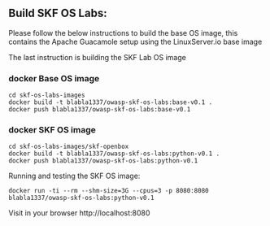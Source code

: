 ## Build SKF OS Labs:

Please follow the below instructions to build the base OS image, this contains the Apache Guacamole setup using the LinuxServer.io base image

The last instruction is building the SKF Lab OS image

### docker Base OS image

```
cd skf-os-labs-images
docker build -t blabla1337/owasp-skf-os-labs:base-v0.1 .
docker push blabla1337/owasp-skf-os-labs:base-v0.1
```

### docker SKF OS image

```
cd skf-os-labs-images/skf-openbox
docker build -t blabla1337/owasp-skf-os-labs:python-v0.1 .
docker push blabla1337/owasp-skf-os-labs:python-v0.1
```

Running and testing the SKF OS image:
```
docker run -ti --rm --shm-size=3G --cpus=3 -p 8080:8080 blabla1337/owasp-skf-os-labs:python-v0.1
```

Visit in your browser http://localhost:8080
